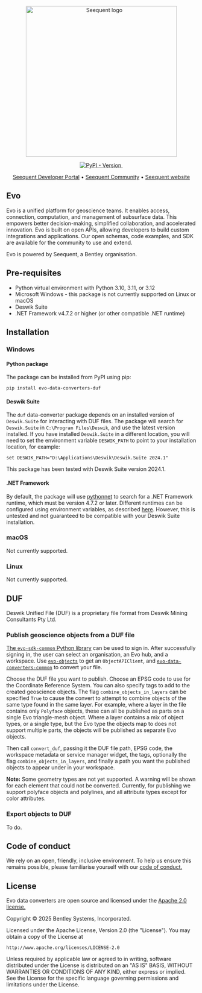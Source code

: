 <p align="center">
    <a href="https://seequent.com" target="_blank">
        <picture>
            <source media="(prefers-color-scheme: dark)"
                srcset="https://developer.seequent.com/img/seequent-logo-dark.svg"
                alt="Seequent logo" width="400" />
            <img src="https://developer.seequent.com/img/seequent-logo.svg" alt="Seequent logo" width="400" />
        </picture>
    </a>
</p>
<p align="center">
    <a href="https://pypi.org/project/evo-data-converters-duf/">
        <img alt="PyPI - Version" src="https://img.shields.io/pypi/v/evo-data-converters-duf" />
    </a>
    <a href="https://github.com/SeequentEvo/evo-data-converters/actions/workflows/on-merge.yaml">
        <img src="https://github.com/SeequentEvo/evo-data-converters/actions/workflows/on-merge.yaml/badge.svg" alt=""/>
    </a>
</p>
<p align="center">
    <a href="https://developer.seequent.com/" target="_blank">Seequent Developer Portal</a>
    &bull; <a href="https://community.seequent.com/" target="_blank">Seequent Community</a>
    &bull; <a href="https://seequent.com" target="_blank">Seequent website</a>
</p>

## Evo

Evo is a unified platform for geoscience teams. It enables access, connection, computation, and management of subsurface
data. This empowers better decision-making, simplified collaboration, and accelerated innovation. Evo is built on open
APIs, allowing developers to build custom integrations and applications. Our open schemas, code examples, and SDK are
available for the community to use and extend.

Evo is powered by Seequent, a Bentley organisation.

## Pre-requisites

* Python virtual environment with Python 3.10, 3.11, or 3.12
* Microsoft Windows - this package is not currently supported on Linux or macOS
* Deswik Suite
* .NET Framework v4.7.2 or higher (or other compatible .NET runtime)

## Installation

### Windows

#### Python package

The package can be installed from PyPI using pip:

    pip install evo-data-converters-duf

#### Deswik Suite

The `duf` data-converter package depends on an installed version of `Deswik.Suite` for interacting with DUF files. The
package will search for `Deswik.Suite` in `C:\Program Files\Deswik`, and use the latest version installed. If you have
installed `Deswik.Suite` in a different location, you will need to set the environment variable `DESWIK_PATH` to point
to your installation location, for example:

    set DESWIK_PATH="D:\Applications\Deswik\Deswik.Suite 2024.1"

This package has been tested with Deswik Suite version 2024.1.

#### .NET Framework

By default, the package will use [pythonnet](https://pythonnet.github.io/pythonnet/) to search for a .NET Framework
runtime, which must be version 4.7.2 or later. Different runtimes can be configured using environment variables, as
described [here](https://pythonnet.github.io/pythonnet/python.html#loading-a-runtime). However, this is untested and not
guaranteed to be compatible with your Deswik Suite installation.

### macOS

Not currently supported.

### Linux

Not currently supported.

## DUF

Deswik Unified File (DUF) is a proprietary file format from Deswik Mining Consultants Pty Ltd.

### Publish geoscience objects from a DUF file

[The `evo-sdk-common` Python library](https://pypi.org/project/evo-sdk-common/) can be used to sign in. After
successfully signing in, the user can select an organisation, an Evo hub, and a workspace. Use
[`evo-objects`](https://pypi.org/project/evo-objects/) to get an `ObjectAPIClient`, and
[`evo-data-converters-common`](https://pypi.org/project/evo-data-converters-common/) to convert your file.

Choose the DUF file you want to publish. Choose an EPSG code to use for the Coordinate Reference System. You can also
specify tags to add to the created geoscience objects. The flag `combine_objects_in_layers` can be specified `True` to
cause the convert to attempt to combine objects of the same type found in the same layer. For example, where a layer in
the file contains only `Polyface` objects, these can all be published as parts on a single Evo triangle-mesh object.
Where a layer contains a mix of object types, or a single type, but the Evo type the objects map to does not support
multiple parts, the objects will be published as separate Evo objects.

Then call `convert_duf`, passing it the DUF file path, EPSG code, the workspace metadata or service manager widget, the
tags, optionally the flag `combine_objects_in_layers`, and finally a path you want the published objects to appear under
in your workspace.

**Note:** Some geometry types are not yet supported. A warning will be shown for each element that could not be
converted. Currently, for publishing we support polyface objects and polylines, and all attribute types except for color
attributes.

### Export objects to DUF

To do.

## Code of conduct

We rely on an open, friendly, inclusive environment. To help us ensure this remains possible, please familiarise
yourself with our [code of conduct.](https://github.com/SeequentEvo/evo-data-converters/blob/main/CODE_OF_CONDUCT.md)

## License

Evo data converters are open source and licensed under the [Apache 2.0 license.](./LICENSE.md)

Copyright © 2025 Bentley Systems, Incorporated.

Licensed under the Apache License, Version 2.0 (the "License").
You may obtain a copy of the License at

    http://www.apache.org/licenses/LICENSE-2.0

Unless required by applicable law or agreed to in writing, software
distributed under the License is distributed on an "AS IS" BASIS,
WITHOUT WARRANTIES OR CONDITIONS OF ANY KIND, either express or implied.
See the License for the specific language governing permissions and
limitations under the License.
